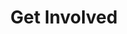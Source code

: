---
layout: page
title: Get Involved
nav: true
nav_order: 10
dropdown: true
children:
  - title: Fellowships
    permalink: /
  - title: divider
  - title: Internships
    permalink: /
  - title: divider
  - title: Current Vacancies
    permalink: /
---